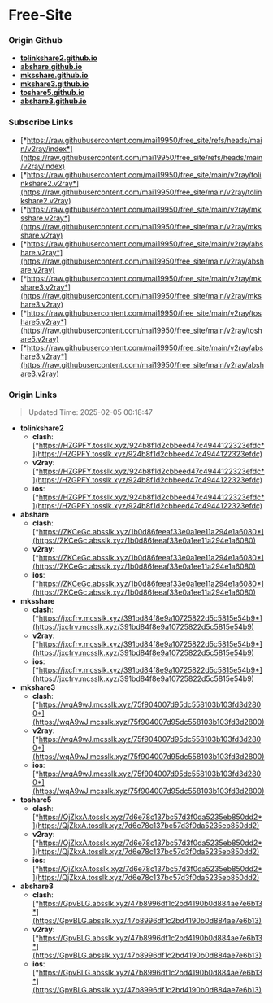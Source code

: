 # Free-Site

### Origin Github

- [**tolinkshare2.github.io**](https://github.com/tolinkshare2/tolinkshare2.github.io)
- [**abshare.github.io**](https://github.com/abshare/abshare.github.io)
- [**mksshare.github.io**](https://github.com/mksshare/mksshare.github.io)
- [**mkshare3.github.io**](https://github.com/mkshare3/mkshare3.github.io)
- [**toshare5.github.io**](https://github.com/toshare5/toshare5.github.io)
- [**abshare3.github.io**](https://github.com/abshare3/abshare3.github.io)

### Subscribe Links

- [*https://raw.githubusercontent.com/mai19950/free_site/refs/heads/main/v2ray/index*](https://raw.githubusercontent.com/mai19950/free_site/refs/heads/main/v2ray/index)
- [*https://raw.githubusercontent.com/mai19950/free_site/main/v2ray/tolinkshare2.v2ray*](https://raw.githubusercontent.com/mai19950/free_site/main/v2ray/tolinkshare2.v2ray)
- [*https://raw.githubusercontent.com/mai19950/free_site/main/v2ray/mksshare.v2ray*](https://raw.githubusercontent.com/mai19950/free_site/main/v2ray/mksshare.v2ray)
- [*https://raw.githubusercontent.com/mai19950/free_site/main/v2ray/abshare.v2ray*](https://raw.githubusercontent.com/mai19950/free_site/main/v2ray/abshare.v2ray)
- [*https://raw.githubusercontent.com/mai19950/free_site/main/v2ray/mkshare3.v2ray*](https://raw.githubusercontent.com/mai19950/free_site/main/v2ray/mkshare3.v2ray)
- [*https://raw.githubusercontent.com/mai19950/free_site/main/v2ray/toshare5.v2ray*](https://raw.githubusercontent.com/mai19950/free_site/main/v2ray/toshare5.v2ray)
- [*https://raw.githubusercontent.com/mai19950/free_site/main/v2ray/abshare3.v2ray*](https://raw.githubusercontent.com/mai19950/free_site/main/v2ray/abshare3.v2ray)

### Origin Links

> Updated Time: 2025-02-05 00:18:47

- **tolinkshare2**
  - **clash**: [*https://HZGPFY.tosslk.xyz/924b8f1d2cbbeed47c4944122323efdc*](https://HZGPFY.tosslk.xyz/924b8f1d2cbbeed47c4944122323efdc)
  - **v2ray**: [*https://HZGPFY.tosslk.xyz/924b8f1d2cbbeed47c4944122323efdc*](https://HZGPFY.tosslk.xyz/924b8f1d2cbbeed47c4944122323efdc)
  - **ios**: [*https://HZGPFY.tosslk.xyz/924b8f1d2cbbeed47c4944122323efdc*](https://HZGPFY.tosslk.xyz/924b8f1d2cbbeed47c4944122323efdc)
- **abshare**
  - **clash**: [*https://ZKCeGc.absslk.xyz/1b0d86feeaf33e0a1ee11a294e1a6080*](https://ZKCeGc.absslk.xyz/1b0d86feeaf33e0a1ee11a294e1a6080)
  - **v2ray**: [*https://ZKCeGc.absslk.xyz/1b0d86feeaf33e0a1ee11a294e1a6080*](https://ZKCeGc.absslk.xyz/1b0d86feeaf33e0a1ee11a294e1a6080)
  - **ios**: [*https://ZKCeGc.absslk.xyz/1b0d86feeaf33e0a1ee11a294e1a6080*](https://ZKCeGc.absslk.xyz/1b0d86feeaf33e0a1ee11a294e1a6080)
- **mksshare**
  - **clash**: [*https://jxcfrv.mcsslk.xyz/391bd84f8e9a10725822d5c5815e54b9*](https://jxcfrv.mcsslk.xyz/391bd84f8e9a10725822d5c5815e54b9)
  - **v2ray**: [*https://jxcfrv.mcsslk.xyz/391bd84f8e9a10725822d5c5815e54b9*](https://jxcfrv.mcsslk.xyz/391bd84f8e9a10725822d5c5815e54b9)
  - **ios**: [*https://jxcfrv.mcsslk.xyz/391bd84f8e9a10725822d5c5815e54b9*](https://jxcfrv.mcsslk.xyz/391bd84f8e9a10725822d5c5815e54b9)
- **mkshare3**
  - **clash**: [*https://wqA9wJ.mcsslk.xyz/75f904007d95dc558103b103fd3d2800*](https://wqA9wJ.mcsslk.xyz/75f904007d95dc558103b103fd3d2800)
  - **v2ray**: [*https://wqA9wJ.mcsslk.xyz/75f904007d95dc558103b103fd3d2800*](https://wqA9wJ.mcsslk.xyz/75f904007d95dc558103b103fd3d2800)
  - **ios**: [*https://wqA9wJ.mcsslk.xyz/75f904007d95dc558103b103fd3d2800*](https://wqA9wJ.mcsslk.xyz/75f904007d95dc558103b103fd3d2800)
- **toshare5**
  - **clash**: [*https://QjZkxA.tosslk.xyz/7d6e78c137bc57d3f0da5235eb850dd2*](https://QjZkxA.tosslk.xyz/7d6e78c137bc57d3f0da5235eb850dd2)
  - **v2ray**: [*https://QjZkxA.tosslk.xyz/7d6e78c137bc57d3f0da5235eb850dd2*](https://QjZkxA.tosslk.xyz/7d6e78c137bc57d3f0da5235eb850dd2)
  - **ios**: [*https://QjZkxA.tosslk.xyz/7d6e78c137bc57d3f0da5235eb850dd2*](https://QjZkxA.tosslk.xyz/7d6e78c137bc57d3f0da5235eb850dd2)
- **abshare3**
  - **clash**: [*https://GpvBLG.absslk.xyz/47b8996df1c2bd4190b0d884ae7e6b13*](https://GpvBLG.absslk.xyz/47b8996df1c2bd4190b0d884ae7e6b13)
  - **v2ray**: [*https://GpvBLG.absslk.xyz/47b8996df1c2bd4190b0d884ae7e6b13*](https://GpvBLG.absslk.xyz/47b8996df1c2bd4190b0d884ae7e6b13)
  - **ios**: [*https://GpvBLG.absslk.xyz/47b8996df1c2bd4190b0d884ae7e6b13*](https://GpvBLG.absslk.xyz/47b8996df1c2bd4190b0d884ae7e6b13)
